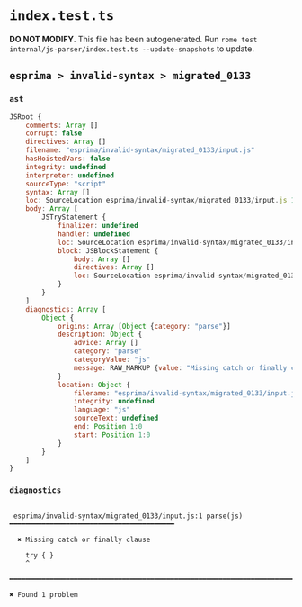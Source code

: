 # `index.test.ts`

**DO NOT MODIFY**. This file has been autogenerated. Run `rome test internal/js-parser/index.test.ts --update-snapshots` to update.

## `esprima > invalid-syntax > migrated_0133`

### `ast`

```javascript
JSRoot {
	comments: Array []
	corrupt: false
	directives: Array []
	filename: "esprima/invalid-syntax/migrated_0133/input.js"
	hasHoistedVars: false
	integrity: undefined
	interpreter: undefined
	sourceType: "script"
	syntax: Array []
	loc: SourceLocation esprima/invalid-syntax/migrated_0133/input.js 1:0-2:0
	body: Array [
		JSTryStatement {
			finalizer: undefined
			handler: undefined
			loc: SourceLocation esprima/invalid-syntax/migrated_0133/input.js 1:0-1:7
			block: JSBlockStatement {
				body: Array []
				directives: Array []
				loc: SourceLocation esprima/invalid-syntax/migrated_0133/input.js 1:4-1:7
			}
		}
	]
	diagnostics: Array [
		Object {
			origins: Array [Object {category: "parse"}]
			description: Object {
				advice: Array []
				category: "parse"
				categoryValue: "js"
				message: RAW_MARKUP {value: "Missing catch or finally clause"}
			}
			location: Object {
				filename: "esprima/invalid-syntax/migrated_0133/input.js"
				integrity: undefined
				language: "js"
				sourceText: undefined
				end: Position 1:0
				start: Position 1:0
			}
		}
	]
}
```

### `diagnostics`

```

 esprima/invalid-syntax/migrated_0133/input.js:1 parse(js) ━━━━━━━━━━━━━━━━━━━━━━━━━━━━━━━━━━━━━━━━━

  ✖ Missing catch or finally clause

    try { }
    ^

━━━━━━━━━━━━━━━━━━━━━━━━━━━━━━━━━━━━━━━━━━━━━━━━━━━━━━━━━━━━━━━━━━━━━━━━━━━━━━━━━━━━━━━━━━━━━━━━━━━━

✖ Found 1 problem

```
